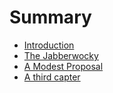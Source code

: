 # Summary

* [Introduction](README.md)
* [The Jabberwocky](chapter1.md)
* [A Modest Proposal](chapter2.md)
* [A third capter](chapter3.md)
